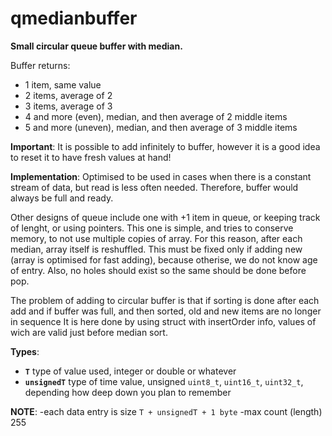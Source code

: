 # qmedianbuffer

**Small circular queue buffer with median.**

   Buffer returns:
  

 -  1 item, same value
 -  2 items, average of 2
 -  3 items, average of 3
 -  4 and more (even), median, and then average of 2 middle items
 -  5 and more (uneven), median, and then average of 3 middle items

   **Important**: 
   It is possible to add infinitely to buffer, however it is a good idea to reset it to have fresh values at hand!

   **Implementation**:
   Optimised to be used in cases when there is a constant stream of data,
   but read is less often needed. Therefore, buffer would always be full and ready.

   Other designs of queue include one with +1 item in queue, or keeping track of lenght,
   or using pointers. This one is simple, and tries to conserve memory, to not use
   multiple copies of array. For this reason, after each median, array itself is reshuffled.
   This must be fixed only if adding new (array is optimised for fast adding),
   because otherise, we do not know age of entry. Also, no holes should exist so
   the same should be done before pop.

   The problem of adding to circular buffer is that if sorting is done after each add
   and if buffer was full, and then sorted, old and new items are no longer in sequence
   It is here done by using struct with insertOrder info, values of wich are valid just
   before median sort.

   **Types**:
-  **`T`** type of value used, integer or double or whatever
-  **`unsignedT`** type of time value, unsigned `uint8_t`, `uint16_t`, `uint32_t`,
depending how deep down you plan to remember

**NOTE**:
-each data entry is size `T + unsignedT + 1 byte`
-max count (length) 255
